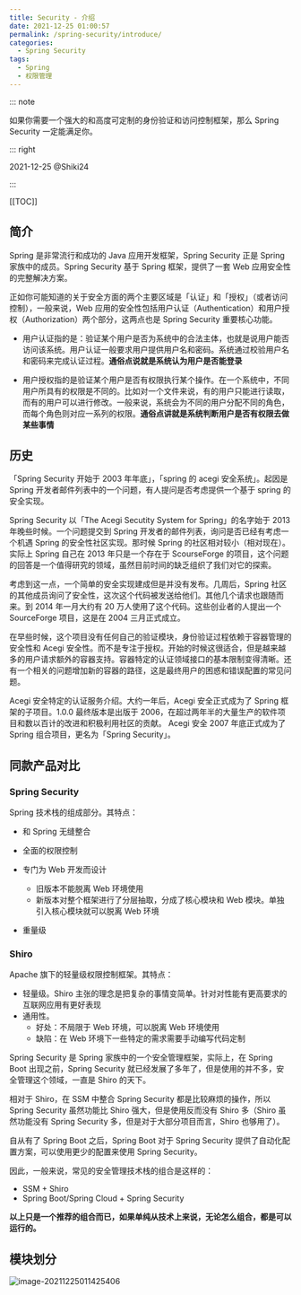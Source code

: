```yaml
---
title: Security - 介绍
date: 2021-12-25 01:00:57
permalink: /spring-security/introduce/
categories:
  - Spring Security
tags: 
  - Spring
  - 权限管理
---
```


::: note

如果你需要一个强大的和高度可定制的身份验证和访问控制框架，那么 Spring Security 一定能满足你。

::: right

2021-12-25 @Shiki24

:::

[[TOC]]

## 简介

Spring 是非常流行和成功的 Java 应用开发框架，Spring Security 正是 Spring 家族中的成员。Spring Security 基于 Spring 框架，提供了一套 Web 应用安全性的完整解决方案。

正如你可能知道的关于安全方面的两个主要区域是「认证」和「授权」（或者访问控制），一般来说，Web 应用的安全性包括用户认证（Authentication）和用户授权（Authorization）两个部分，这两点也是 Spring Security 重要核心功能。 

- 用户认证指的是：验证某个用户是否为系统中的合法主体，也就是说用户能否访问该系统。用户认证一般要求用户提供用户名和密码。系统通过校验用户名和密码来完成认证过程。**通俗点说就是系统认为用户是否能登录**

- 用户授权指的是验证某个用户是否有权限执行某个操作。在一个系统中，不同用户所具有的权限是不同的。比如对一个文件来说，有的用户只能进行读取，而有的用户可以进行修改。一般来说，系统会为不同的用户分配不同的角色，而每个角色则对应一系列的权限。**通俗点讲就是系统判断用户是否有权限去做某些事情**

## 历史

「Spring Security 开始于 2003 年年底」，「spring 的 acegi 安全系统」。起因是 Spring 开发者邮件列表中的一个问题，有人提问是否考虑提供一个基于 spring 的安全实现。

Spring Security 以「The Acegi Secutity System for Spring」的名字始于 2013 年晚些时候。一个问题提交到 Spring 开发者的邮件列表，询问是否已经有考虑一个机遇 Spring 的安全性社区实现。那时候 Spring 的社区相对较小（相对现在）。实际上 Spring 自己在 2013 年只是一个存在于 ScourseForge 的项目，这个问题的回答是一个值得研究的领域，虽然目前时间的缺乏组织了我们对它的探索。

考虑到这一点，一个简单的安全实现建成但是并没有发布。几周后，Spring 社区的其他成员询问了安全性，这次这个代码被发送给他们。其他几个请求也跟随而来。到 2014 年一月大约有 20 万人使用了这个代码。这些创业者的人提出一个 SourceForge 项目，这是在 2004 三月正式成立。

在早些时候，这个项目没有任何自己的验证模块，身份验证过程依赖于容器管理的安全性和 Acegi 安全性。而不是专注于授权。开始的时候这很适合，但是越来越多的用户请求额外的容器支持。容器特定的认证领域接口的基本限制变得清晰。还有一个相关的问题增加新的容器的路径，这是最终用户的困惑和错误配置的常见问题。

Acegi 安全特定的认证服务介绍。大约一年后，Acegi 安全正式成为了 Spring 框架的子项目。1.0.0 最终版本是出版于 2006，在超过两年半的大量生产的软件项目和数以百计的改进和积极利用社区的贡献。 Acegi 安全 2007 年底正式成为了 Spring 组合项目，更名为「Spring Security」。

## 同款产品对比

### Spring Security

Spring 技术栈的组成部分。其特点：

- 和 Spring 无缝整合

- 全面的权限控制
- 专门为 Web 开发而设计
    - 旧版本不能脱离 Web 环境使用
    - 新版本对整个框架进行了分层抽取，分成了核心模块和 Web 模块。单独 引入核心模块就可以脱离 Web 环境
- 重量级

### Shiro

Apache 旗下的轻量级权限控制框架。其特点：

- 轻量级。Shiro 主张的理念是把复杂的事情变简单。针对对性能有更高要求的互联网应用有更好表现
- 通用性。
    - 好处：不局限于 Web 环境，可以脱离 Web 环境使用
    - 缺陷：在 Web 环境下一些特定的需求需要手动编写代码定制

Spring Security 是 Spring 家族中的一个安全管理框架，实际上，在 Spring Boot 出现之前，Spring Security 就已经发展了多年了，但是使用的并不多，安全管理这个领域，一直是 Shiro 的天下。

相对于 Shiro，在 SSM 中整合 Spring Security 都是比较麻烦的操作，所以 Spring  Security 虽然功能比 Shiro 强大，但是使用反而没有 Shiro 多（Shiro 虽然功能没有 Spring Security 多，但是对于大部分项目而言，Shiro 也够用了）。

自从有了 Spring Boot 之后，Spring Boot 对于 Spring Security 提供了自动化配置方案，可以使用更少的配置来使用 Spring Security。

因此，一般来说，常见的安全管理技术栈的组合是这样的：

- SSM + Shiro
- Spring Boot/Spring Cloud + Spring Security

**以上只是一个推荐的组合而已，如果单纯从技术上来说，无论怎么组合，都是可以运行的。**

## 模块划分

![image-20211225011425406](https://fastly.jsdelivr.net/gh/Kele-Bingtang/static/img/spring/security/20211225011429.png)